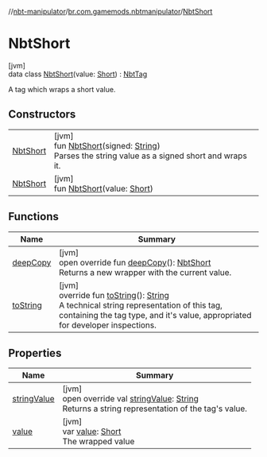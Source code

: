 //[nbt-manipulator](../../../index.md)/[br.com.gamemods.nbtmanipulator](../index.md)/[NbtShort](index.md)

# NbtShort

[jvm]\
data class [NbtShort](index.md)(value: [Short](https://kotlinlang.org/api/latest/jvm/stdlib/kotlin/-short/index.html)) : [NbtTag](../-nbt-tag/index.md)

A tag which wraps a short value.

## Constructors

| | |
|---|---|
| [NbtShort](-nbt-short.md) | [jvm]<br>fun [NbtShort](-nbt-short.md)(signed: [String](https://kotlinlang.org/api/latest/jvm/stdlib/kotlin/-string/index.html))<br>Parses the string value as a signed short and wraps it. |
| [NbtShort](-nbt-short.md) | [jvm]<br>fun [NbtShort](-nbt-short.md)(value: [Short](https://kotlinlang.org/api/latest/jvm/stdlib/kotlin/-short/index.html)) |

## Functions

| Name | Summary |
|---|---|
| [deepCopy](deep-copy.md) | [jvm]<br>open override fun [deepCopy](deep-copy.md)(): [NbtShort](index.md)<br>Returns a new wrapper with the current value. |
| [toString](../-nbt-tag/to-string.md) | [jvm]<br>override fun [toString](../-nbt-tag/to-string.md)(): [String](https://kotlinlang.org/api/latest/jvm/stdlib/kotlin/-string/index.html)<br>A technical string representation of this tag, containing the tag type, and it's value, appropriated for developer inspections. |

## Properties

| Name | Summary |
|---|---|
| [stringValue](string-value.md) | [jvm]<br>open override val [stringValue](string-value.md): [String](https://kotlinlang.org/api/latest/jvm/stdlib/kotlin/-string/index.html)<br>Returns a string representation of the tag's value. |
| [value](value.md) | [jvm]<br>var [value](value.md): [Short](https://kotlinlang.org/api/latest/jvm/stdlib/kotlin/-short/index.html)<br>The wrapped value |
